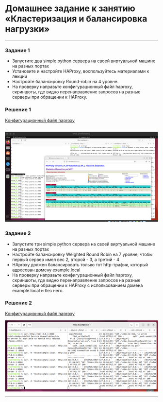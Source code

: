 # Домашнее задание к занятию «Кластеризация и балансировка нагрузки»


------



### Задание 1
- Запустите два simple python сервера на своей виртуальной машине на разных портах
- Установите и настройте HAProxy, воспользуйтесь материалами к лекции
- Настройте балансировку Round-robin на 4 уровне.
- На проверку направьте конфигурационный файл haproxy, скриншоты, где видно перенаправление запросов на разные серверы при обращении к HAProxy.

### Решение 1
[Конфигурационный файл haproxy](https://github.com/svpuzin/HomeWorkNetology/blob/main/Fault%20Tolerance/Clustering%20and%20Load%20Balancing/files/haproxy.cfg)

![screen1](https://github.com/svpuzin/HomeWorkNetology/blob/main/Fault%20Tolerance/Clustering%20and%20Load%20Balancing/img/Снимок%20экрана%202024-02-01%20в%2000.41.12.png)
---

### Задание 2
- Запустите три simple python сервера на своей виртуальной машине на разных портах
- Настройте балансировку Weighted Round Robin на 7 уровне, чтобы первый сервер имел вес 2, второй - 3, а третий - 4
- HAproxy должен балансировать только тот http-трафик, который адресован домену example.local
- На проверку направьте конфигурационный файл haproxy, скриншоты, где видно перенаправление запросов на разные серверы при обращении к HAProxy c использованием домена example.local и без него.

### Решение 2
[Конфигурационный файл haproxy](https://github.com/svpuzin/HomeWorkNetology/blob/main/Fault%20Tolerance/Clustering%20and%20Load%20Balancing/files/haproxy-2.cfg)

![screen2](https://github.com/svpuzin/HomeWorkNetology/blob/main/Fault%20Tolerance/Clustering%20and%20Load%20Balancing/img/Снимок%20экрана%202024-02-01%20в%2021.04.46.png)

---

